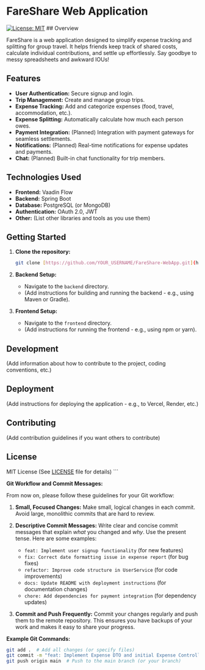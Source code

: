 # FareShare Web Application

[![License: MIT](https://img.shields.io/badge/License-MIT-yellow.svg)](https://opensource.org/licenses/MIT) ## Overview

FareShare is a web application designed to simplify expense tracking and splitting for group travel. It helps friends keep track of shared costs, calculate individual contributions, and settle up effortlessly. Say goodbye to messy spreadsheets and awkward IOUs!

## Features

- **User Authentication:** Secure signup and login.
- **Trip Management:** Create and manage group trips.
- **Expense Tracking:** Add and categorize expenses (food, travel, accommodation, etc.).
- **Expense Splitting:** Automatically calculate how much each person owes.
- **Payment Integration:** (Planned) Integration with payment gateways for seamless settlements.
- **Notifications:** (Planned) Real-time notifications for expense updates and payments.
- **Chat:** (Planned) Built-in chat functionality for trip members.

## Technologies Used

- **Frontend:** Vaadin Flow
- **Backend:** Spring Boot
- **Database:** PostgreSQL (or MongoDB)
- **Authentication:** OAuth 2.0, JWT
- **Other:** (List other libraries and tools as you use them)

## Getting Started

1. **Clone the repository:**

   ````bash
   git clone [https://github.com/YOUR_USERNAME/FareShare-WebApp.git](https://www.google.com/search?q=https://github.com/YOUR_USERNAME/FareShare-WebApp.git)  ```

   ````

2. **Backend Setup:**

   - Navigate to the `backend` directory.
   - (Add instructions for building and running the backend - e.g., using Maven or Gradle).

3. **Frontend Setup:**
   - Navigate to the `frontend` directory.
   - (Add instructions for running the frontend - e.g., using npm or yarn).

## Development

(Add information about how to contribute to the project, coding conventions, etc.)

## Deployment

(Add instructions for deploying the application - e.g., to Vercel, Render, etc.)

## Contributing

(Add contribution guidelines if you want others to contribute)

## License

MIT License (See [LICENSE](LICENSE) file for details) ```

**Git Workflow and Commit Messages:**

From now on, please follow these guidelines for your Git workflow:

1. **Small, Focused Changes:** Make small, logical changes in each commit. Avoid large, monolithic commits that are hard to review.

2. **Descriptive Commit Messages:** Write clear and concise commit messages that explain _what_ you changed and _why_. Use the present tense. Here are some examples:

   - `feat: Implement user signup functionality` (for new features)
   - `fix: Correct date formatting issue in expense report` (for bug fixes)
   - `refactor: Improve code structure in UserService` (for code improvements)
   - `docs: Update README with deployment instructions` (for documentation changes)
   - `chore: Add dependencies for payment integration` (for dependency updates)

3. **Commit and Push Frequently:** Commit your changes regularly and push them to the remote repository. This ensures you have backups of your work and makes it easy to share your progress.

**Example Git Commands:**

```bash
git add .  # Add all changes (or specify files)
git commit -m "feat: Implement Expense DTO and initial Expense Controller"  # Your commit message
git push origin main  # Push to the main branch (or your branch)
```
